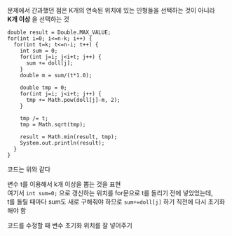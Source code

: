 문제에서 간과했던 점은 K개의 연속된 위치에 있는 인형들을 선택하는 것이 아니라</br>
**K개 이상** 을 선택하는 것

```
double result = Double.MAX_VALUE;
for(int i=0; i<=n-k; i++) {
  for(int t=k; t<=n-i; t++) {
    int sum = 0;
    for(int j=i; j<i+t; j++) {
      sum += doll[j];
    }
    double m = sum/(t*1.0);

    double tmp = 0;
    for(int j=i; j<i+t; j++) {
      tmp += Math.pow(doll[j]-m, 2);
    }

    tmp /= t;
    tmp = Math.sqrt(tmp);

    result = Math.min(result, tmp);
    System.out.println(result);
  }
}
```

코드는 위와 같다

변수 t를 이용해서 k개 이상을 뽑는 것을 표현</br>
여기서 `int sum=0;` 으로 갱신하는 위치를 for문으로 t를 돌리기 전에 넣었었는데,</br>
t를 돌릴 때마다 sum도 새로 구해줘야 하므로 `sum+=doll[j]` 하기 직전에 다시 초기화 해야 함

코드를 수정할 때 변수 초기화 위치를 잘 넣어주기
